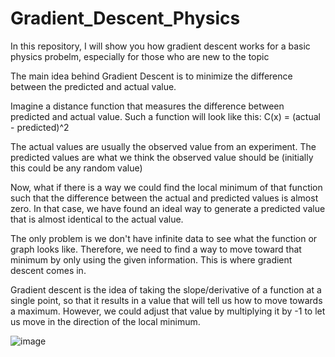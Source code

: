 # Gradient_Descent_Physics

In this repository, I will show you how gradient descent works for a basic physics probelm, especially for those who are new to the topic

The main idea behind Gradient Descent is to minimize the difference between the predicted and actual value.

Imagine a distance function that measures the difference between predicted and actual value. Such a function will look like this:
C(x) = (actual - predicted)^2 

The actual values are usually the observed value from an experiment. 
The predicted values are what we think the observed value should be (initially this could be any random value)

Now, what if there is a way we could find the local minimum of that function such that the difference between the actual and predicted values is almost zero. In that case, we have found an ideal way to generate a predicted value that is almost identical to the actual value.

The only problem is we don't have infinite data to see what the function or graph looks like. Therefore, we need to find a way to move toward that minimum by only using the given information. This is where gradient descent comes in. 

Gradient descent is the idea of taking the slope/derivative of a function at a single point, so that it results in a value that will tell us how to move towards a maximum. However, we could adjust that value by multiplying it by -1 to let us move in the direction of the local minimum. 

![image](https://user-images.githubusercontent.com/88465880/226085791-39a5628e-992c-4ee4-b216-d3b2f6d1a09a.png)
